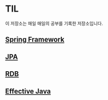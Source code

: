 # TIL

이 저장소는 매일 매일의 공부를 기록한 저장소입니다.

## [Spring Framework](./Spring/README.md)
## [JPA](./JPA/README.md)
## [RDB](./RDB/README.md)
## [Effective Java](./EffectiveJava/README.md)
